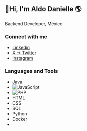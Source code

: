 ## 👋Hi, I'm Aldo Danielle 🌎

Backend Developer, México
<!--
**aldodanielle/aldodanielle** is a ✨ _special_ ✨ repository because its `README.md` (this file) appears on your GitHub profile.


Here are some ideas to get you started:

- 🔭 I’m currently working on ...
- 🌱 I’m currently learning ...
- 👯 I’m looking to collaborate on ...
- 🤔 I’m looking for help with ...
- 💬 Ask me about ...
- 📫 How to reach me: ...
- 😄 Pronouns: ...
- ⚡ Fun fact: ...
-->

<!-- Agregar imagenes --> 
### Connect with me
- [Linkedin](https://www.linkedin.com/in/aldodanielle/)
- [X -> Twitter]()
- [Instagram]()

<!-- Agregar imagenes --> 
### Languages and Tools
- Java
- ![JavaScript](https://www.google.com/search?sa=X&sca_esv=34de302c3e752e49&sca_upv=1&biw=1029&bih=993&q=JavaScript&si=ACC90nyvvWro6QmnyY1IfSdgk5wwjB1r8BGd_IWRjXqmKPQqm6CEwVcb0hZP6BxKtkDjRUPpUj3L1ofsoB0OSUUknvbrxJUMHe3-Uhxk-ODjvafVlI3gLRWvFENEPE16zLhWMj0LmSYrDCwEOMY4WluZPbB7cZ5-Iy4nN5gOO0F5KIpCCCnQ65EaPktG--mO2CwXE2Pw9TmdUs1xp0R49k5HeaspXUBvWU-cUyl8yTyWfczgPOKzOHtsdYIS5aAM-ciauDsz2lLkyoehci4tXEguKkyBxupCpObVkasLMIthn-h6M9vL6zM%3D&ved=2ahUKEwiT3emo-K6GAxV0JkQIHTiFBW8QxA16BAheEAU)
- ![PHP](https://es.wikipedia.org/wiki/Archivo:PHP-logo.svg)
- HTML
- CSS
- SQL
- Python
- Docker
- 
